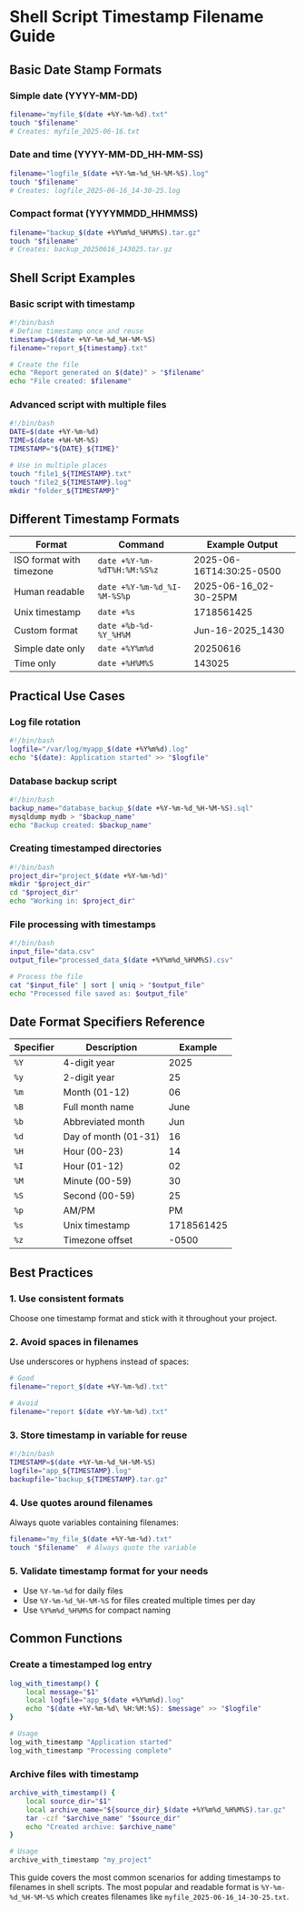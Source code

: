 # Shell Script Timestamp Filename Guide

## Basic Date Stamp Formats

### Simple date (YYYY-MM-DD)
```bash
filename="myfile_$(date +%Y-%m-%d).txt"
touch "$filename"
# Creates: myfile_2025-06-16.txt
```

### Date and time (YYYY-MM-DD_HH-MM-SS)
```bash
filename="logfile_$(date +%Y-%m-%d_%H-%M-%S).log"
touch "$filename"
# Creates: logfile_2025-06-16_14-30-25.log
```

### Compact format (YYYYMMDD_HHMMSS)
```bash
filename="backup_$(date +%Y%m%d_%H%M%S).tar.gz"
touch "$filename"
# Creates: backup_20250616_143025.tar.gz
```

## Shell Script Examples

### Basic script with timestamp
```bash
#!/bin/bash
# Define timestamp once and reuse
timestamp=$(date +%Y-%m-%d_%H-%M-%S)
filename="report_${timestamp}.txt"

# Create the file
echo "Report generated on $(date)" > "$filename"
echo "File created: $filename"
```

### Advanced script with multiple files
```bash
#!/bin/bash
DATE=$(date +%Y-%m-%d)
TIME=$(date +%H-%M-%S)
TIMESTAMP="${DATE}_${TIME}"

# Use in multiple places
touch "file1_${TIMESTAMP}.txt"
touch "file2_${TIMESTAMP}.log"
mkdir "folder_${TIMESTAMP}"
```

## Different Timestamp Formats

| Format | Command | Example Output |
|--------|---------|----------------|
| ISO format with timezone | `date +%Y-%m-%dT%H:%M:%S%z` | 2025-06-16T14:30:25-0500 |
| Human readable | `date +%Y-%m-%d_%I-%M-%S%p` | 2025-06-16_02-30-25PM |
| Unix timestamp | `date +%s` | 1718561425 |
| Custom format | `date +%b-%d-%Y_%H%M` | Jun-16-2025_1430 |
| Simple date only | `date +%Y%m%d` | 20250616 |
| Time only | `date +%H%M%S` | 143025 |

## Practical Use Cases

### Log file rotation
```bash
#!/bin/bash
logfile="/var/log/myapp_$(date +%Y%m%d).log"
echo "$(date): Application started" >> "$logfile"
```

### Database backup script
```bash
#!/bin/bash
backup_name="database_backup_$(date +%Y-%m-%d_%H-%M-%S).sql"
mysqldump mydb > "$backup_name"
echo "Backup created: $backup_name"
```

### Creating timestamped directories
```bash
#!/bin/bash
project_dir="project_$(date +%Y-%m-%d)"
mkdir "$project_dir"
cd "$project_dir"
echo "Working in: $project_dir"
```

### File processing with timestamps
```bash
#!/bin/bash
input_file="data.csv"
output_file="processed_data_$(date +%Y%m%d_%H%M%S).csv"

# Process the file
cat "$input_file" | sort | uniq > "$output_file"
echo "Processed file saved as: $output_file"
```

## Date Format Specifiers Reference

| Specifier | Description | Example |
|-----------|-------------|---------|
| `%Y` | 4-digit year | 2025 |
| `%y` | 2-digit year | 25 |
| `%m` | Month (01-12) | 06 |
| `%B` | Full month name | June |
| `%b` | Abbreviated month | Jun |
| `%d` | Day of month (01-31) | 16 |
| `%H` | Hour (00-23) | 14 |
| `%I` | Hour (01-12) | 02 |
| `%M` | Minute (00-59) | 30 |
| `%S` | Second (00-59) | 25 |
| `%p` | AM/PM | PM |
| `%s` | Unix timestamp | 1718561425 |
| `%z` | Timezone offset | -0500 |

## Best Practices

### 1. Use consistent formats
Choose one timestamp format and stick with it throughout your project.

### 2. Avoid spaces in filenames
Use underscores or hyphens instead of spaces:
```bash
# Good
filename="report_$(date +%Y-%m-%d).txt"

# Avoid
filename="report $(date +%Y-%m-%d).txt"
```

### 3. Store timestamp in variable for reuse
```bash
#!/bin/bash
TIMESTAMP=$(date +%Y-%m-%d_%H-%M-%S)
logfile="app_${TIMESTAMP}.log"
backupfile="backup_${TIMESTAMP}.tar.gz"
```

### 4. Use quotes around filenames
Always quote variables containing filenames:
```bash
filename="my_file_$(date +%Y-%m-%d).txt"
touch "$filename"  # Always quote the variable
```

### 5. Validate timestamp format for your needs
- Use `%Y-%m-%d` for daily files
- Use `%Y-%m-%d_%H-%M-%S` for files created multiple times per day
- Use `%Y%m%d_%H%M%S` for compact naming

## Common Functions

### Create a timestamped log entry
```bash
log_with_timestamp() {
    local message="$1"
    local logfile="app_$(date +%Y%m%d).log"
    echo "$(date +%Y-%m-%d\ %H:%M:%S): $message" >> "$logfile"
}

# Usage
log_with_timestamp "Application started"
log_with_timestamp "Processing complete"
```

### Archive files with timestamp
```bash
archive_with_timestamp() {
    local source_dir="$1"
    local archive_name="${source_dir}_$(date +%Y%m%d_%H%M%S).tar.gz"
    tar -czf "$archive_name" "$source_dir"
    echo "Created archive: $archive_name"
}

# Usage
archive_with_timestamp "my_project"
```

This guide covers the most common scenarios for adding timestamps to filenames in shell scripts. The most popular and readable format is `%Y-%m-%d_%H-%M-%S` which creates filenames like `myfile_2025-06-16_14-30-25.txt`.